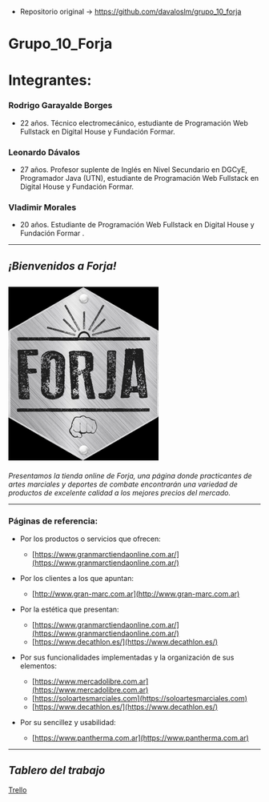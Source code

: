 - Repositorio original -> https://github.com/davaloslm/grupo_10_forja

# Grupo_10_Forja

# **Integrantes:**

### Rodrigo Garayalde Borges
- 22 años. Técnico electromecánico, estudiante de Programación Web Fullstack en Digital House y Fundación Formar.
### Leonardo Dávalos
- 27 años. Profesor suplente de Inglés en Nivel Secundario en DGCyE, Programador Java (UTN), estudiante de Programación Web Fullstack en Digital House y Fundación Formar.
###  Vladimir Morales  
- 20 años. Estudiante de Programación Web Fullstack en Digital House y Fundación Formar .
---

## *¡Bienvenidos a **Forja!***
![Logo](https://github.com/davaloslm/grupo_10_forja/blob/master/Design(opcional)/Logo/Logo-mkd.png?raw=true "Logo")
---
*Presentamos la tienda online de Forja, una página donde practicantes de artes marciales y deportes de combate encontrarán una variedad de productos de excelente calidad a los mejores precios del mercado.* 


---

### Páginas de referencia:



- Por los productos o servicios que ofrecen:
    + [https://www.granmarctiendaonline.com.ar/](https://www.granmarctiendaonline.com.ar/)

- Por los clientes a los que apuntan:
    + [http://www.gran-marc.com.ar](http://www.gran-marc.com.ar)

- Por la estética que presentan:
    + [https://www.granmarctiendaonline.com.ar/](https://www.granmarctiendaonline.com.ar/)
    + [https://www.decathlon.es/](https://www.decathlon.es/)

- Por sus funcionalidades implementadas y la organización de sus elementos:
    + [https://www.mercadolibre.com.ar](https://www.mercadolibre.com.ar)
    + [https://soloartesmarciales.com](https://soloartesmarciales.com)
    + [https://www.decathlon.es/](https://www.decathlon.es/)

- Por su sencillez y usabilidad:
    + [https://www.pantherma.com.ar](https://www.pantherma.com.ar)



---

## ***Tablero del trabajo***

[Trello](https://trello.com/b/VIGHPj5Z/grupo-10-c11-proyectofinal)
